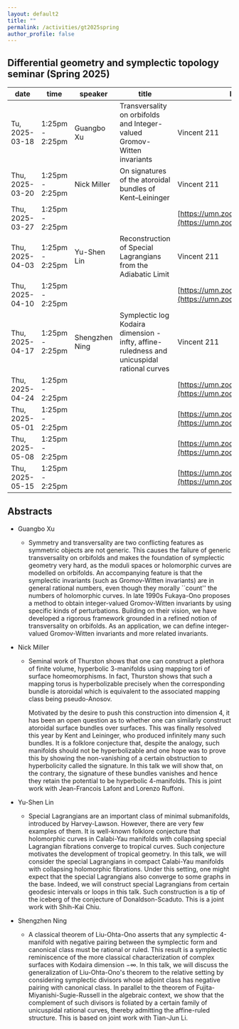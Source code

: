 ```yaml
---
layout: default2
title: ""
permalink: /activities/gt2025spring
author_profile: false
---
```


## Differential geometry and symplectic topology seminar (Spring 2025)

| date | time | speaker | title | location
| -- | -- | ---- | -------- | ----- 
 | Tu, 2025-03-18 | 1:25pm - 2:25pm | Guangbo Xu| Transversality on orbifolds and Integer-valued Gromov-Witten invariants | Vincent 211| 
 | Thu, 2025-03-20 | 1:25pm - 2:25pm | Nick Miller  | On signatures of the atoroidal bundles of Kent–Leininger | Vincent 211 | 
 | Thu, 2025-03-27 | 1:25pm - 2:25pm |  |  | [https://umn.zoom.us/j/92113794726](https://umn.zoom.us/j/92113794726) | 
 | Thu, 2025-04-03 | 1:25pm - 2:25pm | Yu-Shen Lin | Reconstruction of Special Lagrangians from the Adiabatic Limit | Vincent 211 | 
 | Thu, 2025-04-10 | 1:25pm - 2:25pm |  |  | [https://umn.zoom.us/j/92113794726](https://umn.zoom.us/j/92113794726) | 
 | Thu, 2025-04-17 | 1:25pm - 2:25pm | Shengzhen Ning | Symplectic log Kodaira dimension -infty, affine-ruledness and unicuspidal rational curves | Vincent 211 | 
 | Thu, 2025-04-24 | 1:25pm - 2:25pm |  |  | [https://umn.zoom.us/j/92113794726](https://umn.zoom.us/j/92113794726) | 
 | Thu, 2025-05-01 | 1:25pm - 2:25pm |  |  | [https://umn.zoom.us/j/92113794726](https://umn.zoom.us/j/92113794726) | 
 | Thu, 2025-05-08 | 1:25pm - 2:25pm |  |  | [https://umn.zoom.us/j/92113794726](https://umn.zoom.us/j/92113794726) | 
 | Thu, 2025-05-15 | 1:25pm - 2:25pm |  |  | [https://umn.zoom.us/j/92113794726](https://umn.zoom.us/j/92113794726) | 

 ## Abstracts

- Guangbo Xu

  - Symmetry and transversality are two conflicting features as symmetric objects are not generic. This causes the failure of generic transversality on orbifolds and makes the foundation of symplectic geometry very hard, as the moduli spaces or holomorphic curves are modelled on orbifolds. An accompanying feature is that the symplectic invariants (such as Gromov-Witten invariants) are in general rational numbers, even though they morally ``count'' the numbers of holomorphic curves. In late 1990s Fukaya-Ono proposes a method to obtain integer-valued Gromov-Witten invariants by using specific kinds of perturbations. Building on their vision, we have developed a rigorous framework grounded in a refined notion of transversality on orbifolds. As an application, we can define integer-valued Gromov-Witten invariants and more related invariants.

- Nick Miller
  
  - Seminal work of Thurston shows that one can construct a plethora of finite volume, hyperbolic 3-manifolds using mapping tori of surface homeomorphisms. In fact, Thurston shows that such a mapping torus is hyperbolizable precisely when the corresponding bundle is atoroidal which is equivalent to the associated mapping class being pseudo-Anosov.

    Motivated by the desire to push this construction into dimension 4, it has been an open question as to whether one can similarly construct atoroidal surface bundles over surfaces. This was finally resolved this year by Kent and Leininger, who produced infinitely many such bundles. It is a folklore conjecture that, despite the analogy, such manifolds should not be hyperbolizable and one hope was to prove this by showing the non-vanishing of a certain obstruction to hyperbolicity called the signature. In this talk we will show that, on the contrary, the signature of these bundles vanishes and hence they retain the potential to be hyperbolic 4-manifolds. This is joint work with Jean-Francois Lafont and Lorenzo Ruffoni.

- Yu-Shen Lin

  - Special Lagrangians are an important class of minimal submanifolds, introduced by Harvey-Lawson. However, there are very few examples of them. It is well-known folklore conjecture that holomorphic curves in Calabi-Yau manifolds with collapsing special Lagrangian fibrations converge to tropical curves. Such conjecture motivates the development of tropical geometry. In this talk, we will consider the special Lagrangians in compact Calabi-Yau manifolds with collapsing holomorphic fibrations. Under this setting, one might expect that the special Lagrangians also converge to some graphs in the base. Indeed, we will construct special Lagrangians from certain geodesic intervals or loops in this talk. Such construction is a tip of the iceberg of the conjecture of Donaldson-Scaduto. This is a joint work with Shih-Kai Chiu.


- Shengzhen Ning

  - A classical theorem of Liu-Ohta-Ono asserts that any symplectic 4-manifold with negative pairing between the symplectic form and canonical class must be rational or ruled. This result is a symplectic reminiscence of the more classical characterization of complex surfaces with Kodaira dimension −∞. In this talk, we will discuss the generalization of Liu-Ohta-Ono's theorem to the relative setting by considering symplectic divisors whose adjoint class has negative pairing with canonical class. In parallel to the theorem of Fujita-Miyanishi-Sugie-Russell in the algebraic context, we show that the complement of such divisors is foliated by a certain family of unicuspidal rational curves, thereby admitting the affine-ruled structure. This is based on joint work with Tian-Jun Li.
 
